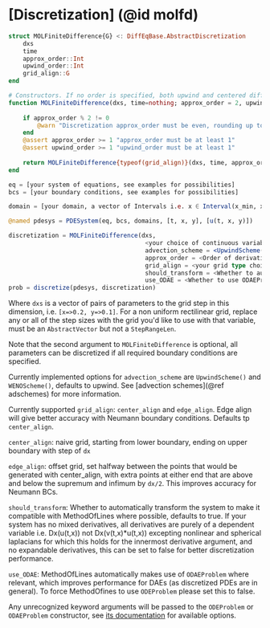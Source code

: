 # [Discretization] (@id molfd)
```julia
struct MOLFiniteDifference{G} <: DiffEqBase.AbstractDiscretization
    dxs
    time
    approx_order::Int
    upwind_order::Int
    grid_align::G
end

# Constructors. If no order is specified, both upwind and centered differences will be 2nd order
function MOLFiniteDifference(dxs, time=nothing; approx_order = 2, upwind_order = 1, grid_align=CenterAlignedGrid())
    
    if approx_order % 2 != 0
        @warn "Discretization approx_order must be even, rounding up to $(approx_order+1)"
    end
    @assert approx_order >= 1 "approx_order must be at least 1"
    @assert upwind_order >= 1 "upwind_order must be at least 1"
    
    return MOLFiniteDifference{typeof(grid_align)}(dxs, time, approx_order, upwind_order, grid_align)
end
```

```julia
eq = [your system of equations, see examples for possibilities]
bcs = [your boundary conditions, see examples for possibilities]

domain = [your domain, a vector of Intervals i.e. x ∈ Interval(x_min, x_max)]

@named pdesys = PDESystem(eq, bcs, domains, [t, x, y], [u(t, x, y)])

discretization = MOLFiniteDifference(dxs, 
                                      <your choice of continuous variable, usually time>; 
                                      advection_scheme = <UpwindScheme() or WENOScheme()>, 
                                      approx_order = <Order of derivative approximation, starting from 2> 
                                      grid_align = <your grid type choice>,
                                      should_transform = <Whether to automatically transform the PDESystem (see below)>
                                      use_ODAE = <Whether to use ODAEProblem>)
prob = discretize(pdesys, discretization)
```
Where `dxs` is a vector of pairs of parameters to the grid step in this dimension, i.e. `[x=>0.2, y=>0.1]`.
For a non uniform rectilinear grid, replace any or all of the step sizes with the grid you'd like to use with that variable, must be an `AbstractVector` but not a `StepRangeLen`.

Note that the second argument to `MOLFiniteDifference` is optional, all parameters can be discretized if all required boundary conditions are specified.

Currently implemented options for `advection_scheme` are `UpwindScheme()` and `WENOScheme()`, defaults to upwind. See [advection schemes](@ref adschemes) for more information.

Currently supported `grid_align`: `center_align` and `edge_align`. Edge align will give better accuracy with Neumann boundary conditions. Defaults tp `center_align`.

`center_align`: naive grid, starting from lower boundary, ending on upper boundary with step of `dx`

`edge_align`: offset grid, set halfway between the points that would be generated with center_align, with extra points at either end that are above and below the supremum and infimum by `dx/2`. This improves accuracy for Neumann BCs.

`should_transform`: Whether to automatically transform the system to make it compatible with MethodOfLines where possible, defaults to true. If your system has no mixed derivatives, all derivatives are purely of a dependent variable i.e. Dx(u(t,x)) not Dx(v(t,x)*u(t,x)) excepting nonlinear and spherical laplacians for which this holds for the innermost derivative argument, and no expandable derivatives, this can be set to false for better discretization performance.

`use_ODAE`: MethodOfLines automatically makes use of `ODAEProblem` where relevant, which improves performance for DAEs (as discretized PDEs are in general). To force MethodOfines to use `ODEProblem` please set this to false.

Any unrecognized keyword arguments will be passed to the `ODEProblem` or `ODAEProblem` constructor, see [its documentation](https://mtk.sciml.ai/stable/systems/ODESystem/#Standard-Problem-Constructors) for available options.